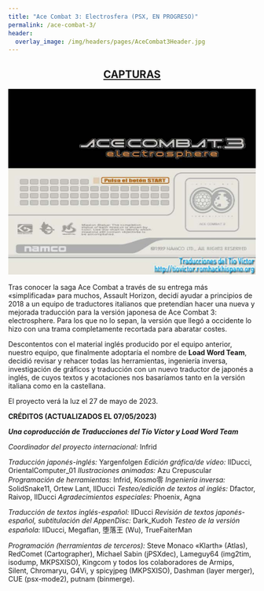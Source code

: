 ```yaml
---
title: "Ace Combat 3: Electrosfera (PSX, EN PROGRESO)"
permalink: /ace-combat-3/
header:
  overlay_image: /img/headers/pages/AceCombat3Header.jpg
---
```

<h2 style="text-align: center;"><strong><a href="/ace-combat-3/capturas/">CAPTURAS</a></strong></h2>

<p style="text-align: center;"><img src="/img/2019/01/AC3-ESP-20190106-01.jpg" /></p>

Tras conocer la saga Ace Combat a través de su entrega más «simplificada» para muchos, Assault Horizon, decidí ayudar 
a principios de 2018 a un equipo de traductores italianos que pretendían hacer una nueva y mejorada traducción para 
la versión japonesa de Ace Combat 3: electrosphere. Para los que no lo sepan, la versión que llegó a occidente lo hizo 
con una trama completamente recortada para abaratar costes.

Descontentos con el material inglés producido por el equipo anterior, nuestro equipo, que finalmente adoptaría el nombre 
de **Load Word Team**, decidió revisar y rehacer todas las herramientas, ingeniería inversa, investigación de gráficos y 
traducción con un nuevo traductor de japonés a inglés, de cuyos textos y acotaciones nos basaríamos tanto en la versión 
italiana como en la castellana.

El proyecto verá la luz el 27 de mayo de 2023.

**CRÉDITOS (ACTUALIZADOS EL 07/05/2023)**  

_**Una coproducción de Traducciones del Tío Víctor y Load Word Team**_

*Coordinador del proyecto internacional:* Infrid

*Traducción japonés-inglés:* Yargenfolgen
*Edición gráfica/de vídeo:* IlDucci, OrientalComputer_01
*Ilustraciones animadas:* Azu Crepuscular
*Programación de herramientas:* Infrid, Kosmo零
*Ingeniería inversa:* SolidSnake11, Ortew Lant, IlDucci
*Testeo/edición de textos al inglés:* Dfactor, Raivop, IlDucci
*Agradecimientos especiales:* Phoenix, Agna

*Traducción de textos inglés-español:* IlDucci
*Revisión de textos japonés-español, subtitulación del AppenDisc:* Dark_Kudoh
*Testeo de la versión española:* IlDucci, Megaflan, 堕落王 (Wu), TrueFaiterMan

*Programación (herramientas de terceros):* Steve Monaco «Klarth» (Atlas), RedComet (Cartographer), Michael Sabin (jPSXdec), Lameguy64 (img2tim, isodump, MKPSXISO), Kingcom y todos los colaboradores de Armips, Silent, Chromaryu, G4Vi, y spicyjpeg (MKPSXISO), Dashman (layer merger), CUE (psx-mode2), putnam (binmerge).